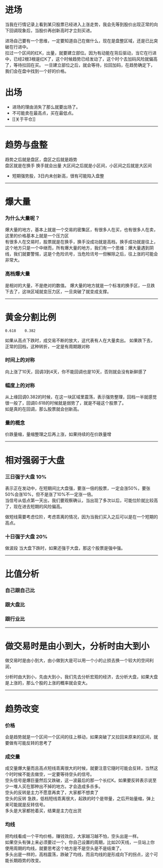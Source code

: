
# 进场
当我在行情记录上看到某只股票已经进入上涨走势，我会先等到股价出现正常的向下回调现象后，当股价再创新高时才立刻买进。

进场自己要有一个思维，一定要知道自己在做什么，现在是盘整区域，还是已比突破在行进中。  
拉过一个区间的红K，出量，就要建立部位。因为有动能在背后驱动，当它在行进中，已经2根3根是红K了，这个时候趋势已经发动了，这个时个去加码风险就偏高了，等待拉回在买。
一旦建立部位之后，就会等待，拉回加码，在趋势确定下，我们会在盘中找到一个好的价格。
# 出场
- 进场的理由消失了那么就要出场了。
- 不可能卖在最高点，买在最低点。
- [[关于平仓]]

---
# 趋势与盘整
趋势之后就是盘区，盘区之后就是趋势  
盘区就是在换手
换手就会出量
大区间之后就是小区间，小区间之后就是大区间

- 短期强势股，3日内未创新高，很有可能陷入盘整

---

# 爆大量
### 为什么大量呢？
爆大量的地方，基本上就是一个交易的密集区，有很多人在买，也有很多人在卖，这里的价格基本上就是一个压力区  
有很多人在交易时，股票就是在换手，换手没成功就是高档，换手成功就是往上，这个地方只是一个中继而，所有爆大量的地方，我们有一个思维：爆大量遇到阴线，我们就要警惕，这是个危险讯号，当危险讯号一但解除之后，往上涨的可能会非常大。
### 高档爆大量
是相对的大量，不是绝对的数值。
爆大量的地方就是一个标准的换手区，一旦跌下去了，这块区域就变压力区，一旦突破了就变成支撑。

---
# 黄金分割比例
	0.618    0.382
如果从高点下跌时，成交易不断的放大，这代表有人在大量卖出。
如果跌下去，正常的回档，这种转折，一定是有周期跟对称
### 时间上的对称
向上涨了10天，回调3到4天，你不能回调也是10天，否则就会没有新鲜感了
### 幅度上的对称
从上缘回调0.382的时候，在这一块区域里震荡，表示强势整理，回档一半就感觉很一般了，回调0.618的时候就是弱势了，就是不碰这个股票了。  
如是真的在回调，那么股票就会创新高。
### 量的概念
价跌量缩，量缩整理之后再上涨，如果持续的在价跌量增

---
# 相对强弱于大盘

### 三日强于大盘 10%
表示正在发动中，在短期间比大盘强，要涨一倍的股票，一定会涨50%，要张50%会涨10%，但不是涨了10%不一定涨一倍。  
当信号从低点第一天出，我们要观察确认，当出现了多次以后，可能位阶就比较高了，现在进去短期的风险偏高。

做短线需要考虑位阶，考虑乖离的情况，因为当我们买入之后可以是在一个短期的高点。

### 十日强于大盘 20%
做波段
当大盘下跌时，如果还强于大盘，那这个股票是强中强。

---
# 比值分析

### 自己跟自己比

### 跟大盘比

### 跟行业比
---

# 做交易时是由小到大，分析时由大到小

做交易时是由小到大，由小做到大是可以用一个小的止损去换一个较大的空间利润，

分析时由大到小，先由大到小，我们先去分析宏观的经济，去分析大盘，如果大盘是上涨的，那么个股的上涨的概率就会变大。

---
# 趋势改变
### 价格
会是趋势就是一个区间一个区间的往上移动，如果突破了又拉回来原来的区间，就要做有可能反转的思考了
### 成交量
成交量爆大量而且高点短线乖离很大的时候，就要注意它隨时可能会反转，当然这个时时候不能去做空，一定要等待空头的信号。  
空头信号是爆巨量然后又跌破，这一波最后的那一个长红K。如果要反转表示说至少一堆人买在那种出不掉的地方。才会造成多杀多。  
空头的反转是主力不愿意再卖了，大家都不想卖了  
空头的反转
急跌，低档短线乖离很大，起跌的时个是带量，之后开始量缩，弹上来可能就是反转信号。  
多头是大家都抢着买，结果是主力在出货

### 均线
把均线看成一个平均价格，赚钱效应，大家越习越不怕，空头出是一样。  
如果空头有弹上来必须要过一个，你自己设置的周期，比如20天线，一旦站上你使用周期的均线，就要思考这个地方是不是空头是不是结束了。  
多头出是一样的，高档震荡，跌破了均线，而且均线的是形成向下的拐点，这个可能长期趋势的改变。